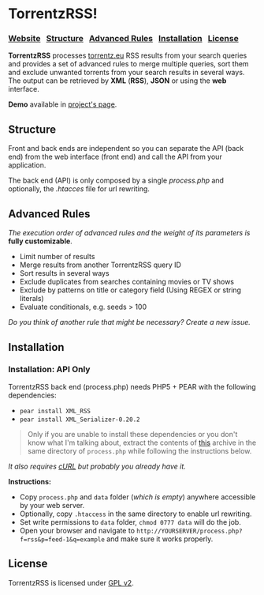 TorrentzRSS!
===========
### [Website](http://theadd.github.io/TorrentzRSS/) &nbsp; [Structure](#structure) &nbsp; [Advanced Rules](#advanced-rules) &nbsp; [Installation](#installation) &nbsp; [License](#license)

**TorrentzRSS** processes [torrentz.eu](http://www.torrentz.eu) RSS results from your search queries and provides a set of advanced rules to merge multiple queries, sort them and exclude unwanted torrents from your search results in several ways. The output can be retrieved by **XML** (**RSS**), **JSON** or using the **web** interface.

**Demo** available in [project's page](http://Theadd.github.io/TorrentzRSS/).

## Structure
Front and back ends are independent so you can separate the API (back end) from the web interface (front end) and call the API from your application.

The back end (API) is only composed by a single *process.php* and optionally, the *.htacces* file for url rewriting.

## Advanced Rules
*The execution order of advanced rules and the weight of its parameters is* **fully customizable**.
* Limit number of results
* Merge results from another TorrentzRSS query ID
* Sort results in several ways
* Exclude duplicates from searches containing movies or TV shows
* Exclude by patterns on title or category field (Using REGEX or string literals)
* Evaluate conditionals, e.g. seeds > 100

*Do you think of another rule that might be necessary? Create a new issue.*

## Installation
### Installation: API Only
TorrentzRSS back end (process.php) needs PHP5 + PEAR with the following dependencies:
* `pear install XML_RSS`
* `pear install XML_Serializer-0.20.2`

> Only if you are unable to install these dependencies or you don't know what I'm talking about, extract the contents of [this](http://37.187.9.5/public/dependencies.zip) archive in the same directory of `process.php` while following the instructions below.

*It also requires [cURL](http://curl.haxx.se/download.html) but probably you already have it.*

**Instructions:**
* Copy `process.php` and `data` folder (*which is empty*) anywhere accessible by your web server.
* Optionally, copy `.htaccess` in the same directory to enable url rewriting.
* Set write permissions to `data` folder, `chmod 0777 data` will do the job.
* Open your browser and navigate to `http://YOURSERVER/process.php?f=rss&p=feed-1&q=example` and make sure it works properly.

## License
TorrentzRSS is licensed under [GPL v2](https://github.com/Theadd/TorrentzRSS/blob/master/LICENSE).
